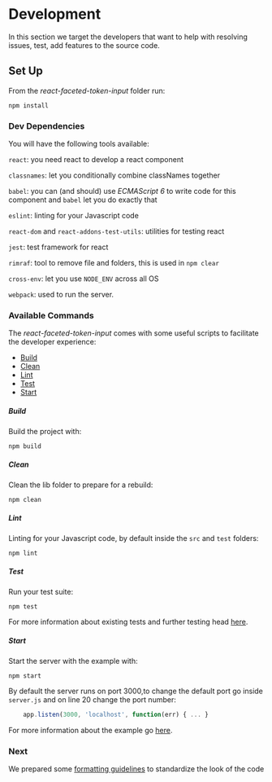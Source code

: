 # Development

In this section we target the developers that want to help with resolving
issues, test, add features to the source code.

## Set Up

From the *react-faceted-token-input* folder run:

    npm install


### Dev Dependencies

You will have the following tools available:

`react`: you need react to develop a react component

`classnames`: let you conditionally combine classNames together

`babel`: you can (and should) use *ECMAScript 6* to write code for this
component and `babel` let you do exactly that

`eslint`: linting for your Javascript code

`react-dom` and `react-addons-test-utils`: utilities for testing react

`jest`: test framework for react

`rimraf`: tool to remove file and folders, this is used in `npm clear`

`cross-env`: let you use `NODE_ENV` across all OS

`webpack`: used to run the server.

### Available Commands

The *react-faceted-token-input* comes with some useful scripts to facilitate the
developer experience:

* [Build](#build)
* [Clean](#clean)
* [Lint](#lint)
* [Test](#test)
* [Start](#start)

<a name="build"></a>
##### Build

Build the project with:

    npm build

<a name="clean"></a>
##### Clean

Clean the lib folder to prepare for a rebuild:

    npm clean

<a name="lint"></a>
##### Lint

Linting for your Javascript code, by default inside the `src` and `test` folders:

    npm lint

<a name="test"></a>
##### Test

Run your test suite:

    npm test

For more information about existing tests and further testing head
[here](/test/README.md).

<a name="start"></a>
##### Start

Start the server with the example with:

    npm start

By default the server runs on port 3000,to change the default port go inside
`server.js` and on line 20 change the port number:

```javascript
    app.listen(3000, 'localhost', function(err) { ... }
```

For more information about the example go [here](example.md).

### Next

We prepared some [formatting guidelines](formatting.md) to
standardize the look of the code
